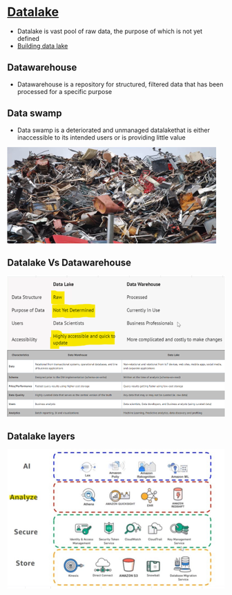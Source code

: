 # [Datalake](https://aws.amazon.com/big-data/datalakes-and-analytics/what-is-a-data-lake/)
- Datalake is vast pool of raw data, the purpose of which is not yet defined
- [Building data lake](https://docs.aws.amazon.com/whitepapers/latest/building-data-lakes/building-data-lake-aws.html)

## Datawarehouse
- Datawarehouse is a repository for structured, filtered data that has been processed for a specific purpose
## Data swamp
- Data swamp is a deteriorated and unmanaged datalakethat is either inaccessible to its intended users or is providing little value
<img src="images/1.png">

## Datalake Vs Datawarehouse
<img src="images/2.png">

<img src="images/3.png">

## Datalake layers
<img src="images/4.png">
